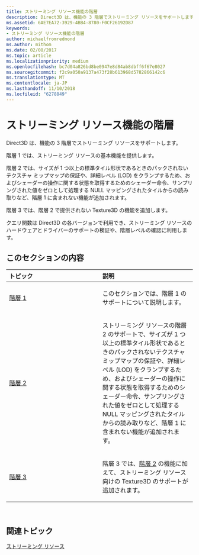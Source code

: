 ```yaml
---
title: ストリーミング リソース機能の階層
description: Direct3D は、機能の 3 階層でストリーミング リソースをサポートします。
ms.assetid: 6AE7EA72-3929-4BB4-8780-F0CF26192D87
keywords:
- ストリーミング リソース機能の階層
author: michaelfromredmond
ms.author: mithom
ms.date: 02/08/2017
ms.topic: article
ms.localizationpriority: medium
ms.openlocfilehash: bc7d04a826bd8be0947e8d84ab8dbff6f67e8027
ms.sourcegitcommit: f2c9a050a9137a473f28b613968d5782866142c6
ms.translationtype: MT
ms.contentlocale: ja-JP
ms.lasthandoff: 11/10/2018
ms.locfileid: "6278849"
---
```

# <a name="streaming-resources-features-tiers"></a>ストリーミング リソース機能の階層


Direct3D は、機能の 3 階層でストリーミング リソースをサポートします。

階層 1 では、ストリーミング リソースの基本機能を提供します。

階層 2 では、サイズが 1 つ以上の標準タイル形状であるときのパックされないテクスチャ ミップマップの保証や、詳細レベル (LOD) をクランプするため、およびシェーダーの操作に関する状態を取得するためのシェーダー命令、サンプリングされた値をゼロとして処理する NULL マッピングされたタイルからの読み取りなど、階層 1 に含まれない機能が追加されます。

階層 3 では、階層 2 で提供されない Texture3D の機能を追加します。

クエリ関数は Direct3D の各バージョンで利用でき、ストリーミング リソースのハードウェアとドライバーのサポートの検証や、階層レベルの確認に利用します。

## <a name="span-idin-this-sectionspanin-this-section"></a><span id="in-this-section"></span>このセクションの内容


<table>
<colgroup>
<col width="50%" />
<col width="50%" />
</colgroup>
<thead>
<tr class="header">
<th align="left">トピック</th>
<th align="left">説明</th>
</tr>
</thead>
<tbody>
<tr class="odd">
<td align="left"><p><a href="tier-1.md">階層 1</a></p></td>
<td align="left"><p>このセクションでは、階層 1 のサポートについて説明します。</p></td>
</tr>
<tr class="even">
<td align="left"><p><a href="tier-2.md">階層 2</a></p></td>
<td align="left"><p>ストリーミング リソースの階層 2 のサポートで、サイズが 1 つ以上の標準タイル形状であるときのパックされないテクスチャ ミップマップの保証や、詳細レベル (LOD) をクランプするため、およびシェーダーの操作に関する状態を取得するためのシェーダー命令、サンプリングされた値をゼロとして処理する NULL マッピングされたタイルからの読み取りなど、階層 1 に含まれない機能が追加されます。</p></td>
</tr>
<tr class="odd">
<td align="left"><p><a href="tier-3.md">階層 3</a></p></td>
<td align="left"><p>階層 3 では、<a href="tier-2.md">階層 2</a> の機能に加えて、ストリーミング リソース向けの Texture3D のサポートが追加されます。</p></td>
</tr>
</tbody>
</table>

 

## <a name="span-idrelated-topicsspanrelated-topics"></a><span id="related-topics"></span>関連トピック


[ストリーミング リソース](streaming-resources.md)

 

 




